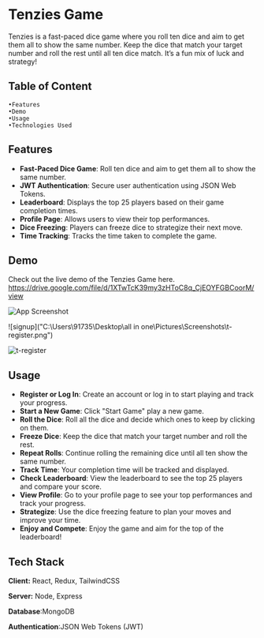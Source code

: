 
# Tenzies Game

Tenzies is a fast-paced dice game where you roll ten dice and aim to get them all to show the same number. Keep the dice that match your target number and roll the rest until all ten dice match. It’s a fun mix of luck and strategy!


## Table of Content
    •Features
    •Demo
    •Usage
    •Technologies Used
    
    
## Features

- **Fast-Paced Dice Game**: Roll ten dice and aim to get them all to show the same number.
- **JWT Authentication**: Secure user authentication using JSON Web Tokens.
- **Leaderboard**: Displays the top 25 players based on their game completion times.
- **Profile Page**: Allows users to view their top performances.
- **Dice Freezing**: Players can freeze dice to strategize their next move.
- **Time Tracking**: Tracks the time taken to complete the game.


## Demo

Check out the live demo of the Tenzies Game here.
https://drive.google.com/file/d/1XTwTcK39my3zHToC8q_CjEOYFGBCoorM/view

![App Screenshot](https://drive.google.com/file/d/1Om_DqJcmMGOoiRq698P_OsRQb_sRU86U/view?usp=sharing)

![signup]("C:\Users\91735\Desktop\all in one\Pictures\Screenshots\t-register.png")




![t-register](https://github.com/Samridhii1212/Tenzies-Game/assets/115480641/6f5c1872-d797-4cb3-ad0a-967a511330a2)




## Usage
- **Register or Log In**: Create an account or log in to start playing and track your progress.
- **Start a New Game**: Click "Start Game" play a new game.
- **Roll the Dice**: Roll all the dice and decide which ones to keep by clicking on them.
- **Freeze Dice**: Keep the dice that match your target number and roll the rest.
- **Repeat Rolls**: Continue rolling the remaining dice until all ten show the same number.
- **Track Time**: Your completion time will be tracked and displayed.
- **Check Leaderboard**: View the leaderboard to see the top 25 players and compare your score.
- **View Profile**: Go to your profile page to see your top performances and track your progress.
- **Strategize**: Use the dice freezing feature to plan your moves and improve your time.
- **Enjoy and Compete**: Enjoy the game and aim for the top of the leaderboard!
## Tech Stack

**Client:** React, Redux, TailwindCSS

**Server:** Node, Express

**Database**:MongoDB

**Authentication**:JSON Web Tokens (JWT)


